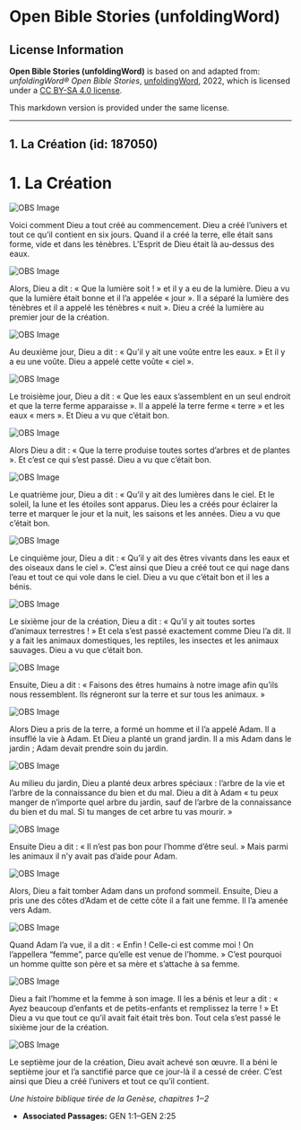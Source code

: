 # Open Bible Stories (unfoldingWord)

## License Information

**Open Bible Stories (unfoldingWord)** is based on and adapted from: _unfoldingWord® Open Bible Stories_, [unfoldingWord](https://unfoldingword.org/utw), 2022, which is licensed under a [CC BY-SA 4.0 license](https://creativecommons.org/licenses/by-sa/4.0/legalcode.en).

This markdown version is provided under the same license.



--------------------------------

## 1. La Création (id: 187050)

1\. La Création
===============

![OBS Image](https://cdn.aquifer.bible/aquifer-content/resources/UWOBS/jpg/360px/obs-en-01-01.jpg)

Voici comment Dieu a tout créé au commencement. Dieu a créé l’univers et tout ce qu’il contient en six jours. Quand il a créé la terre, elle était sans forme, vide et dans les ténèbres. L’Esprit de Dieu était là au\-dessus des eaux.

![OBS Image](https://cdn.aquifer.bible/aquifer-content/resources/UWOBS/jpg/360px/obs-en-01-02.jpg)

Alors, Dieu a dit : « Que la lumière soit ! » et il y a eu de la lumière. Dieu a vu que la lumière était bonne et il l’a appelée « jour ». Il a séparé la lumière des ténèbres et il a appelé les ténèbres « nuit ». Dieu a créé la lumière au premier jour de la création.

![OBS Image](https://cdn.aquifer.bible/aquifer-content/resources/UWOBS/jpg/360px/obs-en-01-03.jpg)

Au deuxième jour, Dieu a dit : « Qu’il y ait une voûte entre les eaux. » Et il y a eu une voûte. Dieu a appelé cette voûte « ciel ».

![OBS Image](https://cdn.aquifer.bible/aquifer-content/resources/UWOBS/jpg/360px/obs-en-01-04.jpg)

Le troisième jour, Dieu a dit : « Que les eaux s’assemblent en un seul endroit et que la terre ferme apparaisse ». Il a appelé la terre ferme « terre » et les eaux « mers ». Et Dieu a vu que c’était bon.

![OBS Image](https://cdn.aquifer.bible/aquifer-content/resources/UWOBS/jpg/360px/obs-en-01-05.jpg)

Alors Dieu a dit : « Que la terre produise toutes sortes d’arbres et de plantes ». Et c’est ce qui s’est passé. Dieu a vu que c’était bon.

![OBS Image](https://cdn.aquifer.bible/aquifer-content/resources/UWOBS/jpg/360px/obs-en-01-06.jpg)

Le quatrième jour, Dieu a dit : « Qu’il y ait des lumières dans le ciel. Et le soleil, la lune et les étoiles sont apparus. Dieu les a créés pour éclairer la terre et marquer le jour et la nuit, les saisons et les années. Dieu a vu que c’était bon.

![OBS Image](https://cdn.aquifer.bible/aquifer-content/resources/UWOBS/jpg/360px/obs-en-01-07.jpg)

Le cinquième jour, Dieu a dit : « Qu’il y ait des êtres vivants dans les eaux et des oiseaux dans le ciel ». C’est ainsi que Dieu a créé tout ce qui nage dans l’eau et tout ce qui vole dans le ciel. Dieu a vu que c’était bon et il les a bénis.

![OBS Image](https://cdn.aquifer.bible/aquifer-content/resources/UWOBS/jpg/360px/obs-en-01-08.jpg)

Le sixième jour de la création, Dieu a dit : « Qu’il y ait toutes sortes d’animaux terrestres ! » Et cela s’est passé exactement comme Dieu l’a dit. Il y a fait les animaux domestiques, les reptiles, les insectes et les animaux sauvages. Dieu a vu que c’était bon.

![OBS Image](https://cdn.aquifer.bible/aquifer-content/resources/UWOBS/jpg/360px/obs-en-01-09.jpg)

Ensuite, Dieu a dit : « Faisons des êtres humains à notre image afin qu’ils nous ressemblent. Ils régneront sur la terre et sur tous les animaux. »

![OBS Image](https://cdn.aquifer.bible/aquifer-content/resources/UWOBS/jpg/360px/obs-en-01-10.jpg)

Alors Dieu a pris de la terre, a formé un homme et il l’a appelé Adam. Il a insufflé la vie à Adam. Et Dieu a planté un grand jardin. Il a mis Adam dans le jardin ; Adam devait prendre soin du jardin.

![OBS Image](https://cdn.aquifer.bible/aquifer-content/resources/UWOBS/jpg/360px/obs-en-01-11.jpg)

Au milieu du jardin, Dieu a planté deux arbres spéciaux : l’arbre de la vie et l’arbre de la connaissance du bien et du mal. Dieu a dit à Adam « tu peux manger de n’importe quel arbre du jardin, sauf de l’arbre de la connaissance du bien et du mal. Si tu manges de cet arbre tu vas mourir. »

![OBS Image](https://cdn.aquifer.bible/aquifer-content/resources/UWOBS/jpg/360px/obs-en-01-12.jpg)

Ensuite Dieu a dit : « Il n’est pas bon pour l’homme d’être seul. » Mais parmi les animaux il n’y avait pas d’aide pour Adam.

![OBS Image](https://cdn.aquifer.bible/aquifer-content/resources/UWOBS/jpg/360px/obs-en-01-13.jpg)

Alors, Dieu a fait tomber Adam dans un profond sommeil. Ensuite, Dieu a pris une des côtes d’Adam et de cette côte il a fait une femme. Il l’a amenée vers Adam.

![OBS Image](https://cdn.aquifer.bible/aquifer-content/resources/UWOBS/jpg/360px/obs-en-01-14.jpg)

Quand Adam l’a vue, il a dit : « Enfin ! Celle\-ci est comme moi ! On l’appellera “femme”, parce qu’elle est venue de l’homme. » C’est pourquoi un homme quitte son père et sa mère et s’attache à sa femme.

![OBS Image](https://cdn.aquifer.bible/aquifer-content/resources/UWOBS/jpg/360px/obs-en-01-15.jpg)

Dieu a fait l’homme et la femme à son image. Il les a bénis et leur a dit : « Ayez beaucoup d’enfants et de petits\-enfants et remplissez la terre ! » Et Dieu a vu que tout ce qu’il avait fait était très bon. Tout cela s’est passé le sixième jour de la création.

![OBS Image](https://cdn.aquifer.bible/aquifer-content/resources/UWOBS/jpg/360px/obs-en-01-16.jpg)

Le septième jour de la création, Dieu avait achevé son œuvre. Il a béni le septième jour et l’a sanctifié parce que ce jour\-là il a cessé de créer. C’est ainsi que Dieu a créé l’univers et tout ce qu’il contient.

*Une histoire biblique tirée de la Genèse, chapitres 1‒2*

* **Associated Passages:** GEN 1:1–GEN 2:25


